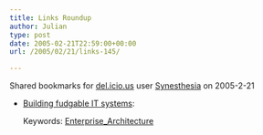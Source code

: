 ```yaml
---
title: Links Roundup
author: Julian
type: post
date: 2005-02-21T22:59:00+00:00
url: /2005/02/21/links-145/

---
```

Shared bookmarks for [del.icio.us][1] user  [Synesthesia][2] on 2005-2-21

  * [Building fudgable IT systems][3]:
   
    Keywords: [Enterprise_Architecture][4]

 [1]: https://del.icio.us/
 [2]: https://del.icio.us/synesthesia
 [3]: https://www.jonathanboutelle.com/mt/archives/2005/02/building_fudgab.html "https://www.jonathanboutelle.com/mt/archives/2005/02/building_fudgab.html"
 [4]: https://del.icio.us/synesthesia/Enterprise_Architecture